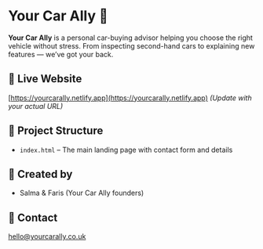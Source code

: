 # Your Car Ally 🚗

**Your Car Ally** is a personal car-buying advisor helping you choose the right vehicle without stress. From inspecting second-hand cars to explaining new features — we’ve got your back.

## 🔗 Live Website
[https://yourcarally.netlify.app](https://yourcarally.netlify.app) *(Update with your actual URL)*

## 📂 Project Structure
- `index.html` – The main landing page with contact form and details

## 👤 Created by
- Salma & Faris (Your Car Ally founders)

## 📧 Contact
hello@yourcarally.co.uk
